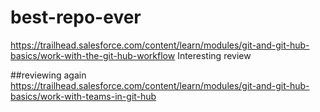 # best-repo-ever
https://trailhead.salesforce.com/content/learn/modules/git-and-git-hub-basics/work-with-the-git-hub-workflow
Interesting review

##reviewing again
https://trailhead.salesforce.com/content/learn/modules/git-and-git-hub-basics/work-with-teams-in-git-hub